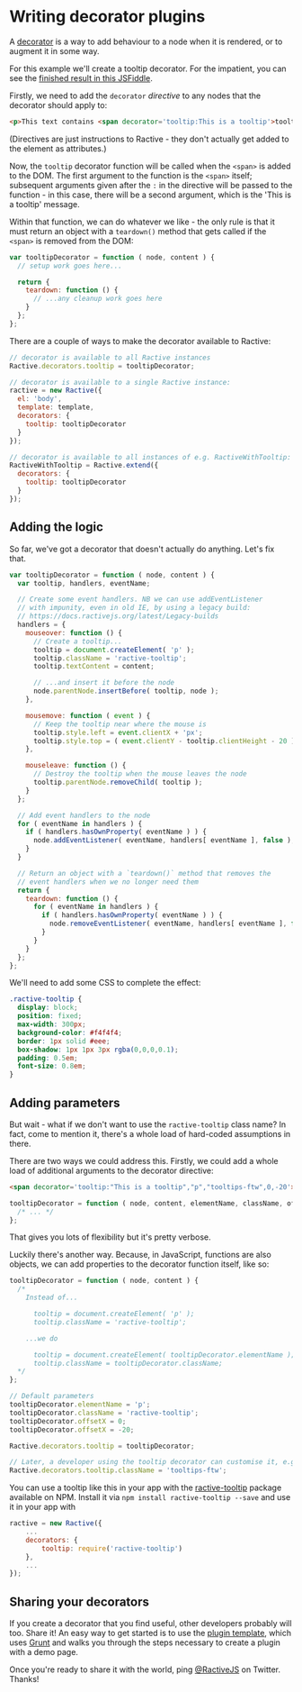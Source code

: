 # Writing decorator plugins


A [decorator](decorators.md) is a way to add behaviour to a node when it is rendered, or to augment it in some way.

For this example we'll create a tooltip decorator. For the impatient, you can see the [finished result in this JSFiddle](http://jsfiddle.net/tomByrer/9g3pB/11/).

Firstly, we need to add the `decorator` *directive* to any nodes that the decorator should apply to:

```html
<p>This text contains <span decorator='tooltip:This is a tooltip'>tooltips</span>.</p>
```

(Directives are just instructions to Ractive - they don't actually get added to the element as attributes.)

Now, the `tooltip` decorator function will be called when the `<span>` is added to the DOM. The first argument to the function is the `<span>` itself; subsequent arguments given after the `:` in the directive will be passed to the function - in this case, there will be a second argument, which is the 'This is a tooltip' message.

Within that function, we can do whatever we like - the only rule is that it must return an object with a `teardown()` method that gets called if the `<span>` is removed from the DOM:

```js
var tooltipDecorator = function ( node, content ) {
  // setup work goes here...

  return {
    teardown: function () {
      // ...any cleanup work goes here
    }
  };
};
```

There are a couple of ways to make the decorator available to Ractive:

```js
// decorator is available to all Ractive instances
Ractive.decorators.tooltip = tooltipDecorator;

// decorator is available to a single Ractive instance:
ractive = new Ractive({
  el: 'body',
  template: template,
  decorators: {
    tooltip: tooltipDecorator
  }
});

// decorator is available to all instances of e.g. RactiveWithTooltip:
RactiveWithTooltip = Ractive.extend({
  decorators: {
    tooltip: tooltipDecorator
  }
});
```


## Adding the logic

So far, we've got a decorator that doesn't actually do anything. Let's fix that.

```js
var tooltipDecorator = function ( node, content ) {
  var tooltip, handlers, eventName;

  // Create some event handlers. NB we can use addEventListener
  // with impunity, even in old IE, by using a legacy build:
  // https://docs.ractivejs.org/latest/Legacy-builds
  handlers = {
    mouseover: function () {
      // Create a tooltip...
      tooltip = document.createElement( 'p' );
      tooltip.className = 'ractive-tooltip';
      tooltip.textContent = content;

      // ...and insert it before the node
      node.parentNode.insertBefore( tooltip, node );
    },

    mousemove: function ( event ) {
      // Keep the tooltip near where the mouse is
      tooltip.style.left = event.clientX + 'px';
      tooltip.style.top = ( event.clientY - tooltip.clientHeight - 20 ) + 'px';
    },

    mouseleave: function () {
      // Destroy the tooltip when the mouse leaves the node
      tooltip.parentNode.removeChild( tooltip );
    }
  };

  // Add event handlers to the node
  for ( eventName in handlers ) {
    if ( handlers.hasOwnProperty( eventName ) ) {
      node.addEventListener( eventName, handlers[ eventName ], false );
    }
  }

  // Return an object with a `teardown()` method that removes the
  // event handlers when we no longer need them
  return {
    teardown: function () {
      for ( eventName in handlers ) {
        if ( handlers.hasOwnProperty( eventName ) ) {
          node.removeEventListener( eventName, handlers[ eventName ], false );
        }
      }
    }
  };
};
```

We'll need to add some CSS to complete the effect:

```css
.ractive-tooltip {
  display: block;
  position: fixed;
  max-width: 300px;
  background-color: #f4f4f4;
  border: 1px solid #eee;
  box-shadow: 1px 1px 3px rgba(0,0,0,0.1);
  padding: 0.5em;
  font-size: 0.8em;
}
```


## Adding parameters

But wait - what if we don't want to use the `ractive-tooltip` class name? In fact, come to mention it, there's a whole load of hard-coded assumptions in there.

There are two ways we could address this. Firstly, we could add a whole load of additional arguments to the decorator directive:

```html
<span decorator='tooltip:"This is a tooltip","p","tooltips-ftw",0,-20'>tooltips</span>
```

```js
tooltipDecorator = function ( node, content, elementName, className, offsetX, offsetY ) {
  /* ... */
};
```

That gives you lots of flexibility but it's pretty verbose.

Luckily there's another way. Because, in JavaScript, functions are also objects, we can add properties to the decorator function itself, like so:

```js
tooltipDecorator = function ( node, content ) {
  /*
    Instead of...

      tooltip = document.createElement( 'p' );
      tooltip.className = 'ractive-tooltip';

    ...we do

      tooltip = document.createElement( tooltipDecorator.elementName );
      tooltip.className = tooltipDecorator.className;
  */
};

// Default parameters
tooltipDecorator.elementName = 'p';
tooltipDecorator.className = 'ractive-tooltip';
tooltipDecorator.offsetX = 0;
tooltipDecorator.offsetX = -20;

Ractive.decorators.tooltip = tooltipDecorator;

// Later, a developer using the tooltip decorator can customise it, e.g.
Ractive.decorators.tooltip.className = 'tooltips-ftw';
```

You can use a tooltip like this in your app with the [ractive-tooltip](http://github.com/JonDum/ractive-tooltip) package available on NPM.
Install it via `npm install ractive-tooltip --save` and use it in your app with
```js
ractive = new Ractive({
    ...
    decorators: {
        tooltip: require('ractive-tooltip')
    },
    ...
});
```


## Sharing your decorators

If you create a decorator that you find useful, other developers probably will too. Share it! An easy way to get started is to use the [plugin template](https://github.com/RactiveJS/Plugin-template), which uses [Grunt](http://gruntjs.com) and walks you through the steps necessary to create a plugin with a demo page.

Once you're ready to share it with the world, ping [@RactiveJS](http://twitter.com/RactiveJS) on Twitter. Thanks!
